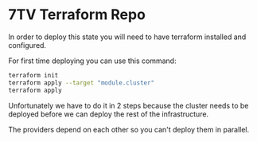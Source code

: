 # 7TV Terraform Repo

In order to deploy this state you will need to have terraform installed and configured.

For first time deploying you can use this command:

```bash
terraform init
terraform apply --target "module.cluster"
terraform apply
```

Unfortunately we have to do it in 2 steps because the cluster needs to be deployed before we can deploy the rest of the infrastructure.

The providers depend on each other so you can't deploy them in parallel.
